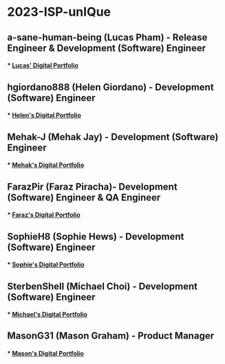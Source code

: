 # 2023-ISP-unIQue
## a-sane-human-being (Lucas Pham) - Release Engineer & Development (Software) Engineer
####	* [Lucas' Digital Portfolio](https://codermerlin.com/users/lucas-pham/Digital%20Portfolio/index.html)

## hgiordano888 (Helen Giordano) - Development (Software) Engineer 
####	* [Helen's Digital Portfolio](https://codermerlin.com/users/helen-giordano/Digital%20Portfolio/index.html)

## Mehak-J (Mehak Jay) - Development (Software) Engineer
####	* [Mehak's Digital Portfolio](https://codermerlin.com/users/mehak-jay/Digital%20Portfolio/index.html)

## FarazPir (Faraz Piracha)- Development (Software) Engineer & QA Engineer
####	* [Faraz's Digital Portfolio](https://codermerlin.com/users/faraz-piracha/Digital%20Portfolio/index.html)

## SophieH8 (Sophie Hews) - Development (Software) Engineer
####	* [Sophie's Digital Portfolio](https://www.codermerlin.com/users/sophie-hews/Digital%20Portfolio/index.html)

## SterbenShell (Michael Choi) - Development (Software) Engineer
####    * [Michael's Digital Portfolio](https://www.codermerlin.com/users/michael-choi/Digital%20Portfolio/index.html)

## MasonG31 (Mason Graham) - Product Manager
####	* [Mason's Digital Portfolio](https://codermerlin.com/users/mason-graham/Digital%20Portfolio/index.html)
	
